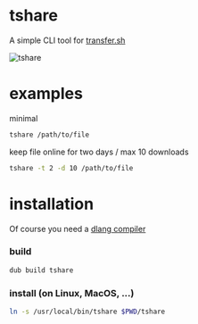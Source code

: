 # tshare

A simple CLI tool for [transfer.sh](https://transfer.sh)

![tshare](https://github.com/trikko/tshare/assets/647157/392cd79f-56ea-4674-90af-28b431dd2bcf)

# examples

minimal
```bash
tshare /path/to/file
```

keep file online for two days / max 10 downloads
```bash
tshare -t 2 -d 10 /path/to/file
```

# installation

Of course you need a [dlang compiler](https://dlang.org/download.html#dmd)

### build

```d
dub build tshare
```

### install (on Linux, MacOS, ...)
```bash
ln -s /usr/local/bin/tshare $PWD/tshare
```
